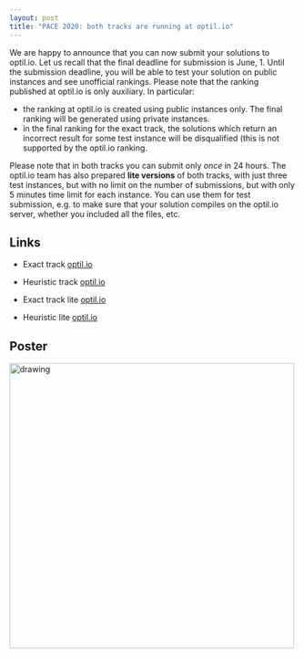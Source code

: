 ```yaml
---
layout: post
title: "PACE 2020: both tracks are running at optil.io"
---
```


We are happy to announce that you can now submit your solutions to optil.io.
Let us recall that the final deadline for submission is June, 1. 
Until the submission deadline, you will be able to test your solution on public instances and see unofficial rankings.
Please note that the ranking published at optil.io is only auxiliary. In particular:

- the ranking at optil.io is created using public instances only. The final ranking will be generated using private instances.
- in the final ranking for the exact track, the solutions which return an incorrect result for some test instance will be disqualified (this is not supported by the optil.io ranking.

Please note that in both tracks you can submit only *once* in 24 hours. The optil.io team has also prepared **lite versions** of both tracks, with just three test instances, but with no limit on the number of submissions, but with only 5 minutes time limit for each instance. You can use them for test submission, e.g. to make sure that your solution compiles on the optil.io server, whether you included all the files, etc.

## Links

- Exact track [optil.io](https://www.optil.io/optilion/problem/3178)
- Heuristic track [optil.io](https://www.optil.io/optilion/problem/3177)

- Exact track lite [optil.io](https://www.optil.io/optilion/problem/3182)
- Heuristic lite [optil.io](https://www.optil.io/optilion/problem/3181)

## Poster

<img src="https://pacechallenge.org/2020/poster2020small.jpg" alt="drawing" width="500"/>

